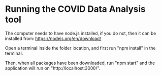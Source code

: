 # Running the COVID Data Analysis tool

The computer needs to have node.js installed, if you do not, then it can be installed from: https://nodejs.org/en/download/

Open a terminal inside the folder location, and first run "npm install" in the terminal.

Then, when all packages have been downloaded, run "npm start" and the application will run on "http://localhost:3000/".
